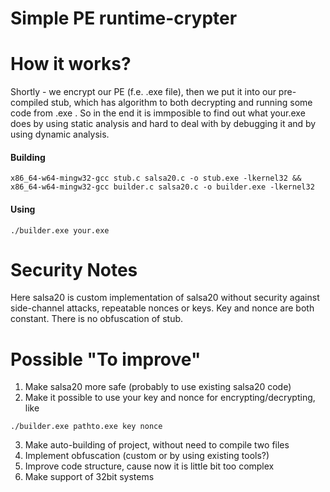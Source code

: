 # Simple PE runtime-crypter

# How it works?
Shortly - we encrypt our PE (f.e. .exe file), then we put it into our pre-compiled stub, which has algorithm to both decrypting and running some code from .exe . So in the end it is immposible to find out what your.exe does by using static analysis and hard to deal with by debugging it and by using dynamic analysis.

#### Building
```
x86_64-w64-mingw32-gcc stub.c salsa20.c -o stub.exe -lkernel32 && x86_64-w64-mingw32-gcc builder.c salsa20.c -o builder.exe -lkernel32 
```

#### Using
```
./builder.exe your.exe  
```


# Security Notes
Here salsa20 is custom implementation of salsa20 without security against side-channel attacks, repeatable nonces or keys.
Key and nonce are both constant.
There is no obfuscation of stub. 

# Possible "To improve"

1) Make salsa20 more safe (probably to use existing salsa20 code)
2) Make it possible to use your key and nonce for encrypting/decrypting, like
```
./builder.exe pathto.exe key nonce
```
3) Make auto-building of project, without need to compile two files
4) Implement obfuscation (custom or by using existing tools?)
5) Improve code structure, cause now it is little bit too complex
6) Make support of 32bit systems 